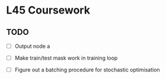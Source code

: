 # L45 Coursework

## TODO
- [ ] Output node a 
- [ ] Make train/test mask work in training loop
- [ ] Figure out a batching procedure for stochastic optimisation

